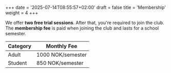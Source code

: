 +++
date = '2025-07-14T08:55:57+02:00'
draft = false
title = 'Membership'
weight = 4
+++

We offer **two free trial sessions**. After that, you're required to join the club.  
The **membership fee** is paid when joining the club and lasts for a school semester. 

| Category         | Monthly Fee       |
|------------------|-------------------|
| Adult            | 1000 NOK/semester |
| Student          | 850 NOK/semester  |


    